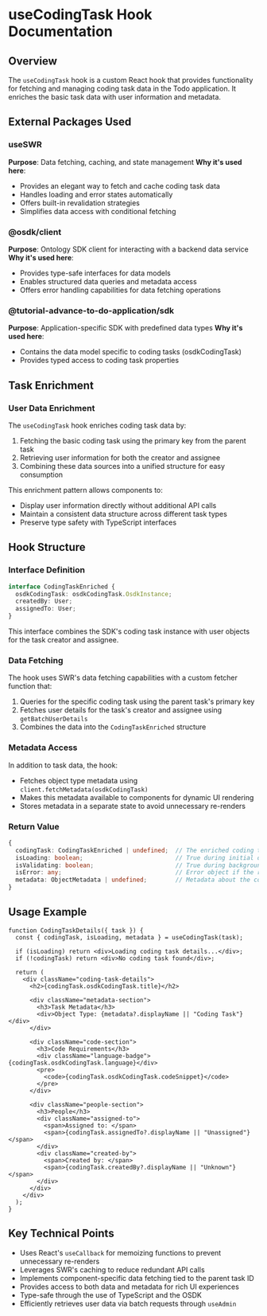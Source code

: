 # useCodingTask Hook Documentation

## Overview

The `useCodingTask` hook is a custom React hook that provides functionality for fetching and managing coding task data in the Todo application. It enriches the basic task data with user information and metadata.

## External Packages Used

### useSWR

**Purpose**: Data fetching, caching, and state management
**Why it's used here**:

- Provides an elegant way to fetch and cache coding task data
- Handles loading and error states automatically
- Offers built-in revalidation strategies
- Simplifies data access with conditional fetching

### @osdk/client

**Purpose**: Ontology SDK client for interacting with a backend data service
**Why it's used here**:

- Provides type-safe interfaces for data models
- Enables structured data queries and metadata access
- Offers error handling capabilities for data fetching operations

### @tutorial-advance-to-do-application/sdk

**Purpose**: Application-specific SDK with predefined data types
**Why it's used here**:

- Contains the data model specific to coding tasks (osdkCodingTask)
- Provides typed access to coding task properties

## Task Enrichment

### User Data Enrichment

The `useCodingTask` hook enriches coding task data by:

1. Fetching the basic coding task using the primary key from the parent task
2. Retrieving user information for both the creator and assignee
3. Combining these data sources into a unified structure for easy consumption

This enrichment pattern allows components to:

- Display user information directly without additional API calls
- Maintain a consistent data structure across different task types
- Preserve type safety with TypeScript interfaces

## Hook Structure

### Interface Definition

```typescript
interface CodingTaskEnriched {
  osdkCodingTask: osdkCodingTask.OsdkInstance;
  createdBy: User;
  assignedTo: User;
}
```

This interface combines the SDK's coding task instance with user objects for the task creator and assignee.

### Data Fetching

The hook uses SWR's data fetching capabilities with a custom fetcher function that:

1. Queries for the specific coding task using the parent task's primary key
2. Fetches user details for the task's creator and assignee using `getBatchUserDetails`
3. Combines the data into the `CodingTaskEnriched` structure

### Metadata Access

In addition to task data, the hook:

- Fetches object type metadata using `client.fetchMetadata(osdkCodingTask)`
- Makes this metadata available to components for dynamic UI rendering
- Stores metadata in a separate state to avoid unnecessary re-renders

### Return Value

```typescript
{
  codingTask: CodingTaskEnriched | undefined;  // The enriched coding task (undefined if not loaded)
  isLoading: boolean;                          // True during initial data loading
  isValidating: boolean;                       // True during background revalidation
  isError: any;                                // Error object if the request failed
  metadata: ObjectMetadata | undefined;        // Metadata about the coding task object type
}
```

## Usage Example

```tsx
function CodingTaskDetails({ task }) {
  const { codingTask, isLoading, metadata } = useCodingTask(task);
  
  if (isLoading) return <div>Loading coding task details...</div>;
  if (!codingTask) return <div>No coding task found</div>;
  
  return (
    <div className="coding-task-details">
      <h2>{codingTask.osdkCodingTask.title}</h2>
      
      <div className="metadata-section">
        <h3>Task Metadata</h3>
        <div>Object Type: {metadata?.displayName || "Coding Task"}</div>
      </div>
      
      <div className="code-section">
        <h3>Code Requirements</h3>
        <div className="language-badge">{codingTask.osdkCodingTask.language}</div>
        <pre>
          <code>{codingTask.osdkCodingTask.codeSnippet}</code>
        </pre>
      </div>
      
      <div className="people-section">
        <h3>People</h3>
        <div className="assigned-to">
          <span>Assigned to: </span>
          <span>{codingTask.assignedTo?.displayName || "Unassigned"}</span>
        </div>
        <div className="created-by">
          <span>Created by: </span>
          <span>{codingTask.createdBy?.displayName || "Unknown"}</span>
        </div>
      </div>
    </div>
  );
}
```

## Key Technical Points

- Uses React's `useCallback` for memoizing functions to prevent unnecessary re-renders
- Leverages SWR's caching to reduce redundant API calls
- Implements component-specific data fetching tied to the parent task ID
- Provides access to both data and metadata for rich UI experiences
- Type-safe through the use of TypeScript and the OSDK
- Efficiently retrieves user data via batch requests through `useAdmin`
